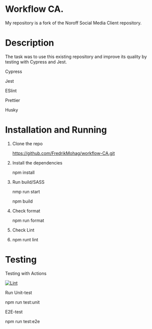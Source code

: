 # Workflow CA.

My repository is a fork of the Noroff Social Media Client repository.


# Description

The task was to use this existing repository and improve its quality by testing with Cypress and Jest.

Cypress

Jest

ESlint

Prettier

Husky


# Installation and Running
1. Clone the repo
   
   https://github.com/FredrikMohag/workflow-CA.git

3. Install the dependencies

   npm install

4. Run build/SASS

    nmp run start

   npm build

5. Check format
 
   npm run format

6. Check Lint
7. 
   npm runt lint
   

# Testing

Testing with Actions


[![Lint](https://github.com/FredrikMohag/workflow-CA/actions/workflows/lint.yml/badge.svg)](https://github.com/FredrikMohag/workflow-CA/actions/workflows/lint.yml)

Run Unit-test

npm run test:unit

E2E-test

npm run test:e2e
